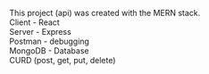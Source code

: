 This project (api) was created with the MERN stack.  
Client - React   
Server - Express  
Postman - debugging  
MongoDB - Database  
CURD (post, get, put, delete)  
